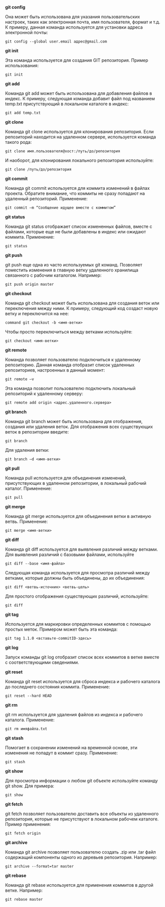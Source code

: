 **git config**

Она может быть использована для указания пользовательских настроек, таких как электронная почта, имя пользователя, формат и т.д. К примеру, данная команда используется для установки адреса электронной почты:

`git config --global user.email адрес@gmail.com`

**git init**

Эта команда используется для создания GIT репозитория. Пример использования:

`git init`

**git add**

Команда git add может быть использована для добавления файлов в индекс. К примеру, следующая команда добавит файл под названием temp.txt присутствующий в локальном каталоге в индекс:

`git add temp.txt`

**git clone**

Команда git clone используется для клонирования репозитория. Если репозиторий находится на удаленном сервере, используется команда такого рода:

`git clone имя.пользователя@хост:/путь/до/репозитория`

И наоборот, для клонирования локального репозитория используйте:

`git clone /путь/до/репозитория`

**git commit**

Команда git commit используется для коммита изменений в файлах проекта. Обратите внимание, что коммиты не сразу попадают на удаленный репозиторий. Применение:

`git commit –m “Сообщение идущее вместе с коммитом”`

**git status**

Команда git status отображает список измененных файлов, вместе с файлами, которые еще не были добавлены в индекс или ожидают коммита. Применение:

`git status`

**git push**

git push еще одна из часто используемых git команд. Позволяет поместить изменения в главную ветку удаленного хранилища связанного с рабочим каталогом. Например:

`git push origin master`

**git checkout**

Команда git checkout может быть использована для создания веток или переключения между ними. К примеру, следующий код создаст новую ветку и переключится на нее:

`command git checkout -b <имя-ветки>`

Чтобы просто переключиться между ветками используйте:

`git checkout <имя-ветки>`

**git remote**

Команда позволяет пользователю подключиться к удаленному репозиторию. Данная команда отобразит список удаленных репозиториев, настроенных в данный момент:

`git remote –v`

Эта команда позволит пользователю подключить локальный репозиторий к удаленному серверу:

`git remote add origin <адрес.удаленного.сервера>`

**git branch**

Команда git branch может быть использована для отображения, создания или удаления веток. Для отображения всех существующих веток в репозитории введите:

`git branch`

Для удаления ветки:

`git branch –d <имя-ветки>`

**git pull**

Команда pull используется для объединения изменений, присутствующих в удаленном репозитории, в локальный рабочий каталог. Применение:

`git pull`

**git merge**

Команда git merge используется для объединения ветки в активную ветвь. Применение:

`git merge <имя-ветки>`

**git diff**

Команда git diff используется для выявления различий между ветками. Для выявления различий с базовыми файлами, используйте

`git diff --base <имя-файла>`

Следующая команда используется для просмотра различий между ветками, которые должны быть объединены, до их объединения:

`git diff <ветвь-источник> <ветвь-цель>`

Для простого отображения существующих различий, используйте:

`git diff`

**git tag**

Используется для маркировки определенных коммитов с помощью простых меток. Примером может быть эта команда:

`git tag 1.1.0 <вставьте-commitID-здесь>`

**git log**

Запуск команды git log отобразит список всех коммитов в ветке вместе с соответствующими сведениями.


**git reset**

Команда git reset используется для сброса индекса и рабочего каталога до последнего состояния коммита. Применение:

`git reset --hard HEAD`

**git rm**

git rm используется для удаления файлов из индекса и рабочего каталога. Применение:

`git rm имяфайла.txt`

**git stash**

Помогает в сохранении изменений на временной основе, эти изменения не попадут в коммит сразу. Применение:

`git stash`

**git show**

Для просмотра информации о любом git объекте используйте команду git show. Для примера:

`git show`

**git fetch**

git fetch позволяет пользователю доставить все объекты из удаленного репозитория, которые не присутствуют в локальном рабочем каталоге. Пример применения:

`git fetch origin`

**git archive**

Команда git archive позволяет пользователю создать .zip или .tar файл содержащий компоненты одного из деревьев репозитория. Например:

`git archive --format=tar master`

**git rebase**

Команда git rebase используется для применения коммитов в другой ветке. Например:

`git rebase master`